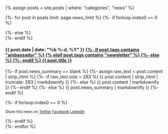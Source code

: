 {% assign posts = site.posts | where: "categories", "news" %}

{%- for post in posts limit: page.news_limit %}
{%- if forloop.index0 == 0 %}
<div class="notice--info">
{%- else %}
<div class="notice">
{%- endif %}
<h4>
<span>{{ post.date | date: "%b %-d, %Y" }}</span> 
<a href="{{ post.url | relative_url }}">
{%- if post.tags contains "ambassador" %}
<i class="fas fa-medal fa-fw"></i> 
{% elsif post.tags contains "newsletter" %}
<i class="fas fa-newspaper fa-fw"></i> 
{%- else %}
<i class="fas fa-bullhorn fa-fw"></i> 
{%- endif %}
{{ post.title }}
</a>
</h4>
<p>
{%- if post.news_summary == blank %}
{%- assign raw_text = post.content | strip_html %}
<!-- if the post is long and no summary has been provided, use truncated excerpt as news item-->
{%- if raw_text.size > 283 %}
{{ post.content | strip_html | truncate: 283 | markdownify }}
{%- else %}
{{ post.content | markdownify }}
{%- endif %}
{%- else %}
{{ post.news_summary | markdownify }}
{%- endif %}
</p>
<!-- For now, only allow latest news to be shared directly from the news feed.
     For older news, the post can be shared via the post itself.-->
{%- if forloop.index0 == 0 %}
<p>
<small>
Share this news on 
<a href="https://twitter.com/intent/tweet?{% if site.twitter.username %}via={{ site.twitter.username | url_encode }}&{% endif %}text={%- if post.inline %}{{ post.content | remove: '<p>' | remove: '</p>' | strip_html | url_encode }}{%- else %}{{ post.news | url_encode }}{%- endif %}%20{{ post.url | absolute_url | url_encode }}" class="btn btn--inverse" onclick="window.open(this.href, 'window', 'left=20,top=20,width=500,height=500,toolbar=1,resizable=0'); return false;" title="{{ site.data.ui-text[site.locale].share_on_label | default: 'Share on' }} Twitter"><i class="fab fa-twitter fa-fw" aria-hidden="true"></i><span> Twitter</span></a>
<a href="https://www.facebook.com/sharer/sharer.php?u={{ post.url | absolute_url | url_encode }}" class="btn btn--inverse" onclick="window.open(this.href, 'window', 'left=20,top=20,width=500,height=500,toolbar=1,resizable=0'); return false;" title="{{ site.data.ui-text[site.locale].share_on_label | default: 'Share on' }} Facebook"><i class="fab fa-facebook fa-fw" aria-hidden="true"></i><span> Facebook</span></a>
<a href="https://www.linkedin.com/shareArticle?mini=true&url={{ post.url | absolute_url | url_encode }}" class="btn btn--inverse" onclick="window.open(this.href, 'window', 'left=20,top=20,width=500,height=500,toolbar=1,resizable=0'); return false;" title="{{ site.data.ui-text[site.locale].share_on_label | default: 'Share on' }} LinkedIn"><i class="fab fa-fw fa-linkedin" aria-hidden="true"></i><span> LinkedIn</span></a>
</small>
</p>
{%- endif %}
</div>
{%- endfor %}
